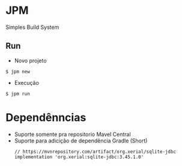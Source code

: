 # JPM
Simples Build System


## Run

- Novo projeto
```
$ jpm new
```

- Execução
```
$ jpm run
```

# Dependênncias
- Suporte somente pra repositorio Mavel Central
- Suporte para adicição de dependência Gradle (Short)
  ```
  // https://mvnrepository.com/artifact/org.xerial/sqlite-jdbc
  implementation 'org.xerial:sqlite-jdbc:3.45.1.0'
  ```
